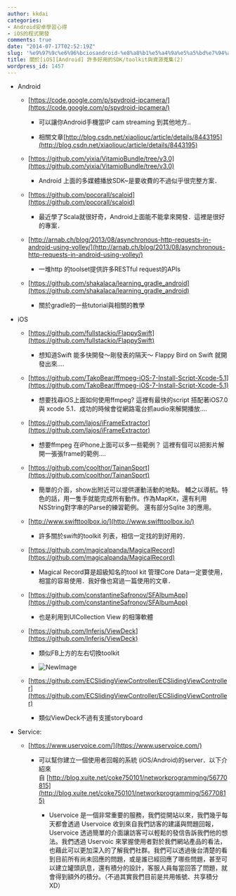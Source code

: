 ```yaml
---
author: kkdai
categories:
- Android安卓學習心得
- iOS的程式開發
comments: true
date: "2014-07-17T02:52:19Z"
slug: '%e9%97%9c%e6%96%bciosandroid-%e8%a8%b1%e5%a4%9a%e5%a5%bd%e7%94%a8%e7%9a%84sdktoolkit%e8%88%87%e8%b3%87%e6%ba%90%e8%92%90%e9%9b%862'
title: 關於[iOS][Android] 許多好用的SDK/toolkit與資源蒐集(2)
wordpress_id: 1457
---
```




  * Android



    * [https://code.google.com/p/spydroid-ipcamera/](https://code.google.com/p/spydroid-ipcamera/)



      * 可以讓你Android手機當IP cam streaming 到其他地方..


      * 相關文章[http://blog.csdn.net/xiaoliouc/article/details/8443195](http://blog.csdn.net/xiaoliouc/article/details/8443195)



    * [https://github.com/yixia/VitamioBundle/tree/v3.0](https://github.com/yixia/VitamioBundle/tree/v3.0)



      * Android 上面的多媒體播放SDK~是要收費的不過似乎很完整方案．



    * [https://github.com/pocorall/scaloid](https://github.com/pocorall/scaloid)



      * 最近學了Scala就很好奇，Android上面能不能拿來開發．這裡是很好的專案．



    * [http://arnab.ch/blog/2013/08/asynchronous-http-requests-in-android-using-volley/](http://arnab.ch/blog/2013/08/asynchronous-http-requests-in-android-using-volley/)



      * 一堆http 的toolset提供許多RESTful request的APIs



    * [https://github.com/shakalaca/learning_gradle_android](https://github.com/shakalaca/learning_gradle_android)



      * 關於gradle的一些tutorial與相關的教學




  * iOS



    * [https://github.com/fullstackio/FlappySwift](https://github.com/fullstackio/FlappySwift)



      * 想知道Swift 能多快開發～剛發表的隔天～ Flappy Bird on Swift 就開發出來....



    * [https://github.com/TakoBear/ffmpeg-iOS-7-Install-Script-Xcode-5.1](https://github.com/TakoBear/ffmpeg-iOS-7-Install-Script-Xcode-5.1)



      * 想要找尋iOS上面如何使用ffmpeg? 這裡有最快的script 搭配著iOS7.0 與 xcode 5.1．成功的時候會從網路電台抓audio來解開播放....



    * [https://github.com/lajos/iFrameExtractor](https://github.com/lajos/iFrameExtractor)



      * 想要ffmpeg 在iPhone上面可以多一些範例？ 這裡有個可以把影片解開一張張frame的範例....



    * [https://github.com/coolthor/TainanSport](https://github.com/coolthor/TainanSport)



      * 簡單的介面，show出附近可以提供運動活動的地點。 輔之以導航。特色的話，用一隻手就能完成所有動作。作為MapKit，還有利用NSString對字串的Parse的練習範例。 還有部分Sqlite 3的應用。



    * [http://www.swifttoolbox.io/](http://www.swifttoolbox.io/)



      * 許多關於swift的toolkit 列表，相信一定找的到好用的．



    * [https://github.com/magicalpanda/MagicalRecord](https://github.com/magicalpanda/MagicalRecord)



      * Magical Record算是超級知名的tool kit 管理Core Data一定要使用，相當的容易使用．我好像也寫過一篇使用的文章．



    * [https://github.com/constantineSafronov/SFAlbumApp](https://github.com/constantineSafronov/SFAlbumApp)



      * 也是利用到UICollection View 的相簿軟體



    * [https://github.com/Inferis/ViewDeck](https://github.com/Inferis/ViewDeck)



      * 類似FB上方的左右切換toolkit


      * ![NewImage](http://www.evanlin.com/blog/wp-content/uploads/2014/06/NewImage1.png)



    * [https://github.com/ECSlidingViewController/ECSlidingViewController](https://github.com/ECSlidingViewController/ECSlidingViewController)



      * 類似ViewDeck不過有支援storyboard




  * Service:



    * [https://www.uservoice.com/](https://www.uservoice.com/)



      * 可以幫你建立一個使用者回報的系統 (iOS/Android)的server．以下介紹來自 [http://blog.xuite.net/coke750101/networkprogramming/56770815](http://blog.xuite.net/coke750101/networkprogramming/56770815)



        * Uservoice 是一個非常重要的服務，我們從開站以來，我們幾乎每天都會透過 Uservoice 收到來自我們訪客的建議與問題回報，Uservoice 透過簡單的介面讓訪客可以輕鬆的發信告訴我們他的想法。我們透過 Uservoic 來掌握使用者對於我們網站產品的看法，也藉此可以更加深入的了解我們社群。我們可以透過後台清楚的看到目前所有尚未回應的問題，或是誰已經回應了哪些問題，甚至可以建立罐頭訊息，還有積分的設計，客服人員每當回答了問題，就會得到額外的積分。（不過其實我們目前是共用帳號、共享積分XD）





